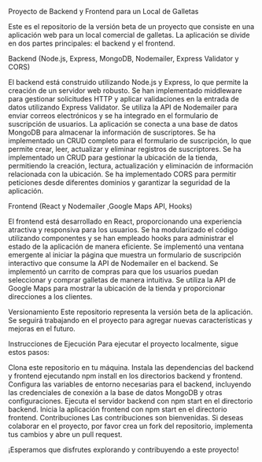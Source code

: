 Proyecto de Backend y Frontend para un Local de Galletas

Este es el repositorio de la versión beta de un proyecto que consiste en una aplicación web para un local comercial de galletas. 
La aplicación se divide en dos partes principales: el backend y el frontend.

Backend (Node.js, Express, MongoDB, Nodemailer, Express Validator y CORS)

El backend está construido utilizando Node.js y Express, lo que permite la creación de un servidor web robusto.
Se han implementado middleware para gestionar solicitudes HTTP y aplicar validaciones en la entrada de datos utilizando Express Validator.
Se utiliza la API de Nodemailer para enviar correos electrónicos y se ha integrado en el formulario de suscripción de usuarios.
La aplicación se conecta a una base de datos MongoDB para almacenar la información de suscriptores.
Se ha implementado un CRUD completo para el formulario de suscripción, lo que permite crear, leer, actualizar y eliminar registros de suscriptores.
Se ha implementado un CRUD para gestionar la ubicación de la tienda, permitiendo la creación, lectura, actualización y eliminación de información relacionada con la ubicación.
Se ha implementado CORS para permitir peticiones desde diferentes dominios y garantizar la seguridad de la aplicación.

Frontend (React y Nodemailer ,Google Maps API, Hooks)

El frontend está desarrollado en React, proporcionando una experiencia atractiva y responsiva para los usuarios.
Se ha modularizado el código utilizando componentes y se han empleado hooks para administrar el estado de la aplicación de manera eficiente.
Se implementó una ventana emergente al iniciar la página que muestra un formulario de suscripción interactivo que consume la API de Nodemailer en el backend.
Se implementó un carrito de compras para que los usuarios puedan seleccionar y comprar galletas de manera intuitiva.
Se utiliza la API de Google Maps para mostrar la ubicación de la tienda y proporcionar direcciones a los clientes.


Versionamiento
Este repositorio representa la versión beta de la aplicación. Se seguirá trabajando en el proyecto para agregar nuevas características y mejoras en el futuro.

Instrucciones de Ejecución
Para ejecutar el proyecto localmente, sigue estos pasos:

Clona este repositorio en tu máquina.
Instala las dependencias del backend y frontend ejecutando npm install en los directorios backend y frontend.
Configura las variables de entorno necesarias para el backend, incluyendo las credenciales de conexión a la base de datos MongoDB y otras configuraciones.
Ejecuta el servidor backend con npm start en el directorio backend.
Inicia la aplicación frontend con npm start en el directorio frontend.
Contribuciones
Las contribuciones son bienvenidas. Si deseas colaborar en el proyecto, por favor crea un fork del repositorio, implementa tus cambios y abre un pull request.

¡Esperamos que disfrutes explorando y contribuyendo a este proyecto!
